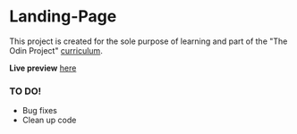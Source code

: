 # Landing-Page
This project is created for the sole purpose of learning and part of the "The Odin Project" [curriculum](https://theodinproject.com/).

**Live preview** [here](https://sisyphus6ix.github.io/Landing-Page/)

### TO DO!
- Bug fixes
- Clean up code